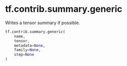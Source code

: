 <div itemscope itemtype="http://developers.google.com/ReferenceObject">
<meta itemprop="name" content="tf.contrib.summary.generic" />
<meta itemprop="path" content="Stable" />
</div>

# tf.contrib.summary.generic

Writes a tensor summary if possible.

``` python
tf.contrib.summary.generic(
    name,
    tensor,
    metadata=None,
    family=None,
    step=None
)
```

<!-- Placeholder for "Used in" -->
